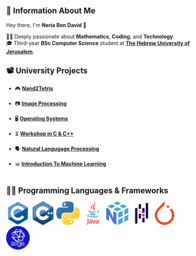 ## 🙇 Information About Me 

Hey there, I'm **Neria Ben David** 👋  


👨‍🔬 Deeply passionate about **Mathematics**, **Coding**, and **Technology**.   
🎓 Third-year **BSc Computer Science** student at **[The Hebrew University of Jerusalem](https://en.huji.ac.il/)**.
##

<!--## 💻 Personal Projects --> 

## 📽️ University Projects  
-  🎮 [**Nand2Tetris**](https://github.com/neriabd/Nand2Tetris)<br><br>
-  📷 [**Image Processing**](https://github.com/neriabd/ImageProcessing)<br><br>
-  🖥️ [**Operating Systems**](https://github.com/neriabd/OperatingSystems)<br><br>
-  ⏳ [**Workshop in C & C++**](https://github.com/neriabd/Workshop-C-CPP)<br><br>
-  🗣️ [**Natural Langugage Processing**](https://github.com/neriabd/Natural-Language-Processing)<br><br>
-  📊 [**Introduction To Machine Learning**](https://github.com/neriabd/IML.HUJI)<br><br>

##
## 👨‍💻 Programming Languages & Frameworks

<!--## [![HTML Icon](logos/html.png)](https://en.wikipedia.org/wiki/HTML)
[![CSS Icon](logos/css.png)](https://en.wikipedia.org/wiki/CSS) --> 
[![C Icon](logos/c.png)](https://en.wikipedia.org/wiki/C_(programming_language))
[![CPP Icon](logos/cpp.png)](https://en.wikipedia.org/wiki/C%2B%2B)
[![Python Icon](logos/python.png)](https://www.python.org)
[![Java Icon](logos/java.png)](https://www.java.com)
[![Numpy Icon](logos/numpy.png)](https://numpy.org)
[![Pandas Icon](logos/pandas.png)](https://pandas.pydata.org)
[![PyTorch Icon](logos/pytorch.png)](https://pytorch.org)
[![Sage Icon](logos/sage.png)](https://www.sagemath.org)





<!--
**neriabd/neriabd** is a ✨ _special_ ✨ repository because its `README.md` (this file) appears on your GitHub profile.

Here are some ideas to get you started:

- 🔭 I’m currently working on ...
- 🌱 I’m currently learning ...
- 👯 I’m looking to collaborate on ...
- 🤔 I’m looking for help with ...
- 💬 Ask me about ...
- 📫 How to reach me: ...
- 😄 Pronouns: ...
- ⚡ Fun fact: ...
-->
